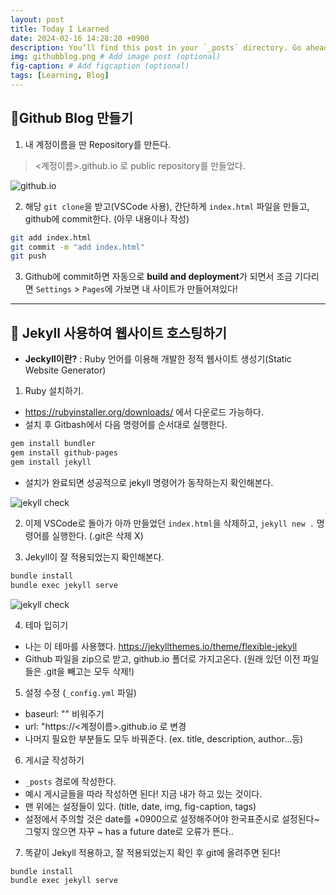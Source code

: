 ```yaml
---
layout: post
title: Today I Learned
date: 2024-02-16 14:28:20 +0900
description: You’ll find this post in your `_posts` directory. Go ahead and edit it and re-build the site to see your changes. # Add post description (optional)
img: githubblog.png # Add image post (optional)
fig-caption: # Add figcaption (optional)
tags: [Learning, Blog]
---
```

## 🌟Github Blog 만들기
1. 내 계정이름을 딴 Repository를 만든다.
> <계정이름>.github.io 로 public repository를 만들었다.

![github.io]({{site.baseurl}}/assets/img/image.png)

2. 해당 `git clone`을 받고(VSCode 사용), 간단하게 `index.html` 파일을 만들고, github에 commit한다. (아무 내용이나 작성)
```bash
git add index.html
git commit -m "add index.html"
git push
```

3. Github에 commit하면 자동으로 **build and deployment**가 되면서 조금 기다리면 `Settings` > `Pages`에 가보면 내 사이트가 만들어져있다!

---

## 🎀 Jekyll 사용하여 웹사이트 호스팅하기

* **Jeckyll이란?** : Ruby 언어를 이용해 개발한 정적 웹사이트 생성기(Static Website Generator)

1. Ruby 설치하기. 
- https://rubyinstaller.org/downloads/ 에서 다운로드 가능하다. 
- 설치 후 Gitbash에서 다음 명령어를 순서대로 실행한다.
```bash
gem install bundler
gem install github-pages
gem install jekyll
```

- 설치가 완료되면 성공적으로 jekyll 명령어가 동작하는지 확인해본다. 

![jekyll check]({{site.baseurl}}/assets/img/post1.png)

2. 이제 VSCode로 돌아가 아까 만들었던 `index.html`을 삭제하고, `jekyll new .` 명령어를 실행한다. (.git은 삭제 X)

3. Jekyll이 잘 적용되었는지 확인해본다.
```bash
bundle install
bundle exec jekyll serve
```

![jekyll check]({{site.baseurl}}/assets/img/post2.png)

4. 테마 입히기
- 나는 이 테마를 사용했다.
https://jekyllthemes.io/theme/flexible-jekyll
- Github 파일을 zip으로 받고, github.io 폴더로 가지고온다. (원래 있던 이전 파일들은 .git을 빼고는 모두 삭제!)

5. 설정 수정 (`_config.yml` 파일)
- baseurl: "" 비워주기
- url: "https://<계정이름>.github.io 로 변경
- 나머지 필요한 부분들도 모두 바꿔준다. (ex. title, description, author...등)

6. 게시글 작성하기
- `_posts` 경로에 작성한다. 
- 예시 게시글들을 따라 작성하면 된다! 지금 내가 하고 있는 것이다. 
- 맨 위에는 설정들이 있다. (title, date, img, fig-caption, tags) 
- 설정에서 주의할 것은 date를 +0900으로 설정해주어야 한국표준시로 설정된다~ 그렇지 않으면 자꾸 ~ has a future date로 오류가 뜬다..

7. 똑같이 Jekyll 적용하고, 잘 적용되었는지 확인 후 git에 올려주면 된다!
```bash
bundle install
bundle exec jekyll serve
```